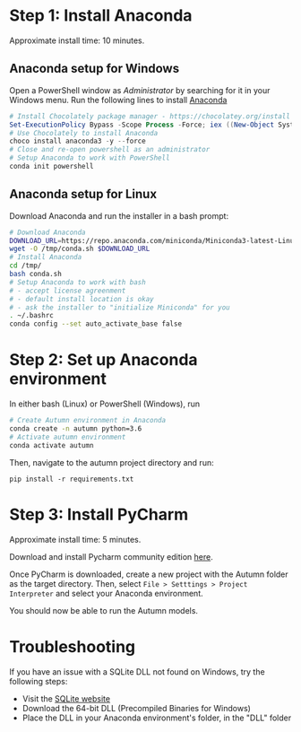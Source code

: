 # Step 1: Install Anaconda
Approximate install time: 10 minutes.

## Anaconda setup for Windows

Open a PowerShell window as _Administrator_ by searching for it in your Windows menu. Run the following lines to install [Anaconda](https://www.anaconda.com/)

```powershell
# Install Chocolately package manager - https://chocolatey.org/install
Set-ExecutionPolicy Bypass -Scope Process -Force; iex ((New-Object System.Net.WebClient).DownloadString('https://chocolatey.org/install.ps1'))
# Use Chocolately to install Anaconda
choco install anaconda3 -y --force
# Close and re-open powershell as an administrator
# Setup Anaconda to work with PowerShell
conda init powershell
```

## Anaconda setup for Linux

Download Anaconda and run the installer in a bash prompt:

```bash
# Download Anaconda
DOWNLOAD_URL=https://repo.anaconda.com/miniconda/Miniconda3-latest-Linux-x86_64.sh
wget -O /tmp/conda.sh $DOWNLOAD_URL
# Install Anaconda
cd /tmp/
bash conda.sh
# Setup Anaconda to work with bash
# - accept license agreenment
# - default install location is okay
# - ask the installer to "initialize Miniconda" for you
. ~/.bashrc
conda config --set auto_activate_base false
```

# Step 2: Set up Anaconda environment

In either bash (Linux) or PowerShell (Windows), run

```bash
# Create Autumn environment in Anaconda
conda create -n autumn python=3.6
# Activate autumn environment
conda activate autumn
```

Then, navigate to the autumn project directory and run:

```
pip install -r requirements.txt
```

# Step 3: Install PyCharm
Approximate install time: 5 minutes.

Download and install Pycharm community edition [here](https://www.jetbrains.com/pycharm/download/#section=windows).

Once PyCharm is downloaded, create a new project with the Autumn folder as the target directory.
Then, select `File > Setttings > Project Interpreter` and select your Anaconda environment.

You should now be able to run the Autumn models.

# Troubleshooting

If you have an issue with a SQLite DLL not found on Windows, try the following steps:

- Visit the [SQLite website](https://www.sqlite.org/download.html)
- Download the 64-bit DLL (Precompiled Binaries for Windows)
- Place the DLL in your Anaconda environment's folder, in the "DLL" folder
